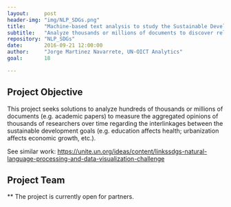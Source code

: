 ```yaml
---
layout:     post
header-img: "img/NLP_SDGs.png"
title:      "Machine-based text analysis to study the Sustainable Development Goals"
subtitle:   "Analyze thousands or millions of documents to discover relationships between the SDGs"
repository: "NLP_SDGs"
date:       2016-09-21 12:00:00
author:     "Jorge Martinez Navarrete, UN-OICT Analytics"
goal:		18

---
```

Project Objective
------------

This project seeks solutions to analyze hundreds of thousands or millions of documents (e.g. academic papers) to measure the aggregated opinions of thousands of researchers over time regarding the interlinkages between the sustainable development goals (e.g. education affects health; urbanization affects economic growth, etc.). 

See similar work: https://unite.un.org/ideas/content/linkssdgs-natural-language-processing-and-data-visualization-challenge


Project Team
------------


** The project is currently open for partners.